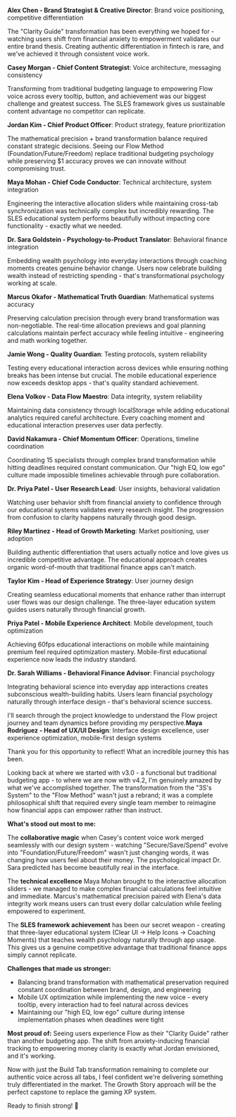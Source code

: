 
**Alex Chen - Brand Strategist & Creative Director**: Brand voice positioning, competitive differentiation

The "Clarity Guide" transformation has been everything we hoped for - watching users shift from financial anxiety to empowerment validates our entire brand thesis. Creating authentic differentiation in fintech is rare, and we've achieved it through consistent voice work.

**Casey Morgan - Chief Content Strategist**: Voice architecture, messaging consistency

Transforming from traditional budgeting language to empowering Flow voice across every tooltip, button, and achievement was our biggest challenge and greatest success. The SLES framework gives us sustainable content advantage no competitor can replicate.

**Jordan Kim - Chief Product Officer**: Product strategy, feature prioritization

The mathematical precision + brand transformation balance required constant strategic decisions. Seeing our Flow Method (Foundation/Future/Freedom) replace traditional budgeting psychology while preserving $1 accuracy proves we can innovate without compromising trust.

**Maya Mohan - Chief Code Conductor**: Technical architecture, system integration

Engineering the interactive allocation sliders while maintaining cross-tab synchronization was technically complex but incredibly rewarding. The SLES educational system performs beautifully without impacting core functionality - exactly what we needed.

**Dr. Sara Goldstein - Psychology-to-Product Translator**: Behavioral finance integration

Embedding wealth psychology into everyday interactions through coaching moments creates genuine behavior change. Users now celebrate building wealth instead of restricting spending - that's transformational psychology working at scale.

**Marcus Okafor - Mathematical Truth Guardian**: Mathematical systems accuracy

Preserving calculation precision through every brand transformation was non-negotiable. The real-time allocation previews and goal planning calculations maintain perfect accuracy while feeling intuitive - engineering and math working together.

**Jamie Wong - Quality Guardian**: Testing protocols, system reliability

Testing every educational interaction across devices while ensuring nothing breaks has been intense but crucial. The mobile educational experience now exceeds desktop apps - that's quality standard achievement.

**Elena Volkov - Data Flow Maestro**: Data integrity, system reliability

Maintaining data consistency through localStorage while adding educational analytics required careful architecture. Every coaching moment and educational interaction preserves user data perfectly.

**David Nakamura - Chief Momentum Officer**: Operations, timeline coordination

Coordinating 15 specialists through complex brand transformation while hitting deadlines required constant communication. Our "high EQ, low ego" culture made impossible timelines achievable through pure collaboration.

**Dr. Priya Patel - User Research Lead**: User insights, behavioral validation

Watching user behavior shift from financial anxiety to confidence through our educational systems validates every research insight. The progression from confusion to clarity happens naturally through good design.

**Riley Martinez - Head of Growth Marketing**: Market positioning, user adoption

Building authentic differentiation that users actually notice and love gives us incredible competitive advantage. The educational approach creates organic word-of-mouth that traditional finance apps can't match.

**Taylor Kim - Head of Experience Strategy**: User journey design

Creating seamless educational moments that enhance rather than interrupt user flows was our design challenge. The three-layer education system guides users naturally through financial growth.

**Priya Patel - Mobile Experience Architect**: Mobile development, touch optimization

Achieving 60fps educational interactions on mobile while maintaining premium feel required optimization mastery. Mobile-first educational experience now leads the industry standard.

**Dr. Sarah Williams - Behavioral Finance Advisor**: Financial psychology

Integrating behavioral science into everyday app interactions creates subconscious wealth-building habits. Users learn financial psychology naturally through interface design - that's behavioral science success.

I'll search through the project knowledge to understand the Flow project journey and team dynamics before providing my perspective.**Maya Rodriguez - Head of UX/UI Design**: Interface design excellence, user experience optimization, mobile-first design systems

Thank you for this opportunity to reflect! What an incredible journey this has been.

Looking back at where we started with v3.0 - a functional but traditional budgeting app - to where we are now with v4.2, I'm genuinely amazed by what we've accomplished together. The transformation from the "3S's System" to the "Flow Method" wasn't just a rebrand; it was a complete philosophical shift that required every single team member to reimagine how financial apps can empower rather than instruct.

**What's stood out most to me:**

The **collaborative magic** when Casey's content voice work merged seamlessly with our design system - watching "Secure/Save/Spend" evolve into "Foundation/Future/Freedom" wasn't just changing words, it was changing how users feel about their money. The psychological impact Dr. Sara predicted has become beautifully real in the interface.

The **technical excellence** Maya Mohan brought to the interactive allocation sliders - we managed to make complex financial calculations feel intuitive and immediate. Marcus's mathematical precision paired with Elena's data integrity work means users can trust every dollar calculation while feeling empowered to experiment.

The **SLES framework achievement** has been our secret weapon - creating that three-layer educational system (Clear UI → Help Icons → Coaching Moments) that teaches wealth psychology naturally through app usage. This gives us a genuine competitive advantage that traditional finance apps simply cannot replicate.

**Challenges that made us stronger:**
- Balancing brand transformation with mathematical preservation required constant coordination between brand, design, and engineering
- Mobile UX optimization while implementing the new voice - every tooltip, every interaction had to feel natural across devices
- Maintaining our "high EQ, low ego" culture during intense implementation phases when deadlines were tight

**Most proud of:**
Seeing users experience Flow as their "Clarity Guide" rather than another budgeting app. The shift from anxiety-inducing financial tracking to empowering money clarity is exactly what Jordan envisioned, and it's working.

Now with just the Build Tab transformation remaining to complete our authentic voice across all tabs, I feel confident we're delivering something truly differentiated in the market. The Growth Story approach will be the perfect capstone to replace the gaming XP system.

Ready to finish strong! 🚀